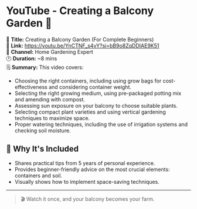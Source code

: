 # YouTube - Creating a Balcony Garden 🌼

🎥 **Title:** Creating a Balcony Garden (For Complete Beginners)  
🔗 **Link:** https://youtu.be/YnCTNF_s4vY?si=bB9o8ZqDDIAE9K51  
📌 **Channel:** Home Gardening Expert  
🕐 **Duration:** ~8 mins  
🗒️ **Summary:**
This video covers:
- Choosing the right containers, including using grow bags for cost-effectiveness and considering container weight.
- Selecting the right growing medium, using pre-packaged potting mix and amending with compost.
- Assessing sun exposure on your balcony to choose suitable plants.
- Selecting compact plant varieties and using vertical gardening techniques to maximize space.
- Proper watering techniques, including the use of irrigation systems and checking soil moisture.

## 🌟 Why It's Included
- Shares practical tips from 5 years of personal experience.
- Provides beginner-friendly advice on the most crucial elements: containers and soil.
- Visually shows how to implement space-saving techniques.

---

> 🎬 Watch it once, and your balcony becomes your farm.
